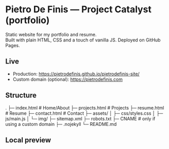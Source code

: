 # Pietro De Finis — Project Catalyst (portfolio)

Static website for my portfolio and resume.  
Built with plain HTML, CSS and a touch of vanilla JS. Deployed on GitHub Pages.

## Live

- Production: https://pietrodefinis.github.io/pietrodefinis-site/  
- Custom domain (optional): https://pietrodefinis.com

## Structure
.
├─ index.html # Home/About
├─ projects.html # Projects
├─ resume.html # Resume
├─ contact.html # Contact
├─ assets/
│ ├─ css/styles.css
│ ├─ js/main.js
│ └─ img/
├─ sitemap.xml
├─ robots.txt
├─ CNAME # only if using a custom domain
├─ .nojekyll
└─ README.md

## Local preview


